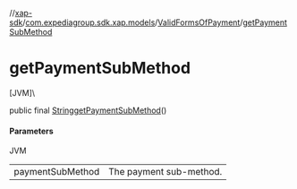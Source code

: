 //[xap-sdk](../../../index.md)/[com.expediagroup.sdk.xap.models](../index.md)/[ValidFormsOfPayment](index.md)/[getPaymentSubMethod](get-payment-sub-method.md)

# getPaymentSubMethod

[JVM]\

public final [String](https://docs.oracle.com/javase/8/docs/api/java/lang/String.html)[getPaymentSubMethod](get-payment-sub-method.md)()

#### Parameters

JVM

| | |
|---|---|
| paymentSubMethod | The payment sub-method. |
